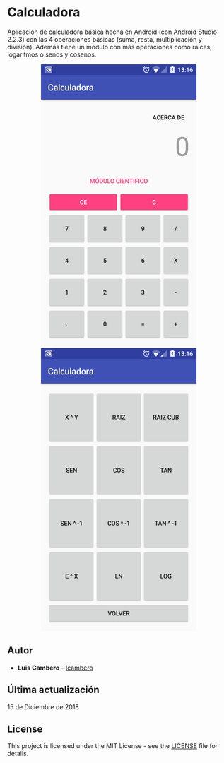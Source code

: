 # Calculadora
Aplicación de calculadora básica hecha en Android (con Android Studio 2.2.3) con las 4 operaciones básicas (suma, resta, multiplicación y división). Además tiene un modulo con más operaciones como raices, logaritmos o senos y cosenos. 

<p align="center">
  <img width="352" height="640" src="demo-img1.png">
  <img width="352" height="640" src="demo-img2.png">
</p>


## Autor

* **Luis Cambero** - [lcambero](https://github.com/lcambero)

## Última actualización

15 de Diciembre de 2018

## License

This project is licensed under the MIT License - see the [LICENSE](LICENSE) file for details.
